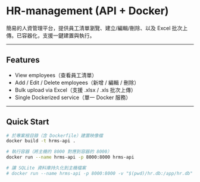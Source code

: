 # HR-management (API + Docker)

簡易的人資管理平台，提供員工清單瀏覽、建立/編輯/刪除、以及 Excel 批次上傳。已容器化，支援一鍵建置與執行。

---

## Features
- View employees（查看員工清單）
- Add / Edit / Delete employees（新增 / 編輯 / 刪除）
- Bulk upload via Excel（支援 .xlsx / .xls 批次上傳）
- Single Dockerized service（單一 Docker 服務）

---

## Quick Start

```bash
# 於專案根目錄（含 Dockerfile）建置映像檔
docker build -t hrms-api .

# 執行容器（將主機的 8000 對應到容器的 8000）
docker run --name hrms-api -p 8000:8000 hrms-api

# 讓 SQLite 資料庫持久化到主機檔案
# docker run --name hrms-api -p 8000:8000 -v "$(pwd)/hr.db:/app/hr.db" hrms-api
